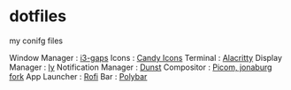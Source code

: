 # dotfiles
my conifg files

Window Manager : [i3-gaps](https://github.com/Airblader/i3)
Icons : [Candy Icons](https://github.com/EliverLara/candy-icons)
Terminal : [Alacritty](https://alacritty.org/)
Display Manager : [ly](https://github.com/fairyglade/ly)
Notification Manager : [Dunst](https://dunst-project.org/)
Compositor : [Picom, jonaburg fork](https://github.com/jonaburg/picom)
App Launcher : [Rofi](https://github.com/davatorium/rofi)
Bar : [Polybar](https://polybar.github.io/)
